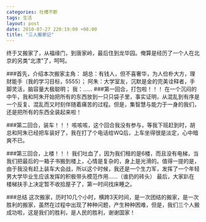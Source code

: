 ```yaml
--- 
categories: 吐槽不断
tags: 生活
layout: post
date: 2010-07-27 220:19:09 +08:00
title: "三人搬家记"
---
```

终于又搬家了，从福缘门，到唐家岭，最后住到龙华园。俺算是经历了一个人在北京的另类“北漂”了，呵呵。

###首先，介绍本次搬家主角：
胡总：有钱人，但不喜奢华，为人俭朴大方，理财能手（我的学习目标，5555）；
阿朱：大学室友，沉默是金的完美诠释者，手脚灵活，脑容量大极聪明；
我：……
###第一回合，打包啦！！！
在一个沉闷的中午，我和阿朱开始把所有的东西放到一只只袋子里，事实证明，从混乱到有序是一个反复、混乱而又时刻伴随着痛苦的过程。但是，集智慧与能力于一身的我们，还是把所有的东西全装起来啦！

###第二回合，装车！！！
咳咳咳，这个回合我没有参与，等我下班赶到时，胡总和阿朱已经把车装好了，我在打了个电话给WQ后，上车坐得很是淡定，心中暗爽不已。

###第三回合，上楼！！！
我们吐血了，因为我们租的是6楼，而且没有电梯，当我们把最后的一箱子书搬到楼上，心情是复杂的，身上是光滑的。值得一提的是，由于我没有赶上装车大会战，所以这个时候，我还是一个生力军，发挥了一个年轻男大学毕业生应该发挥的积极带头模范作用……（谁扔的砖头） 最后，大家趴在楼梯扶手上决定暂不收拾屋子了，第一时间找床睡之。

###总结
这次搬家，历时10几个小时，横跨3天时间，是一次团结的搬家，是一次胜利的搬家，虽然在过程中出现了种种问题，产生种种困难，但是，我们三个人搬成功啦，这是我们的胜利，是人民的胜利，谢谢国家！

